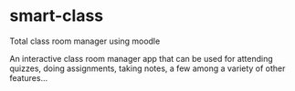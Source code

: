 smart-class
===========

 Total class room manager using moodle
 
 An interactive class room manager app that can be used for attending quizzes, doing assignments, taking notes, a few among a variety of other features...
